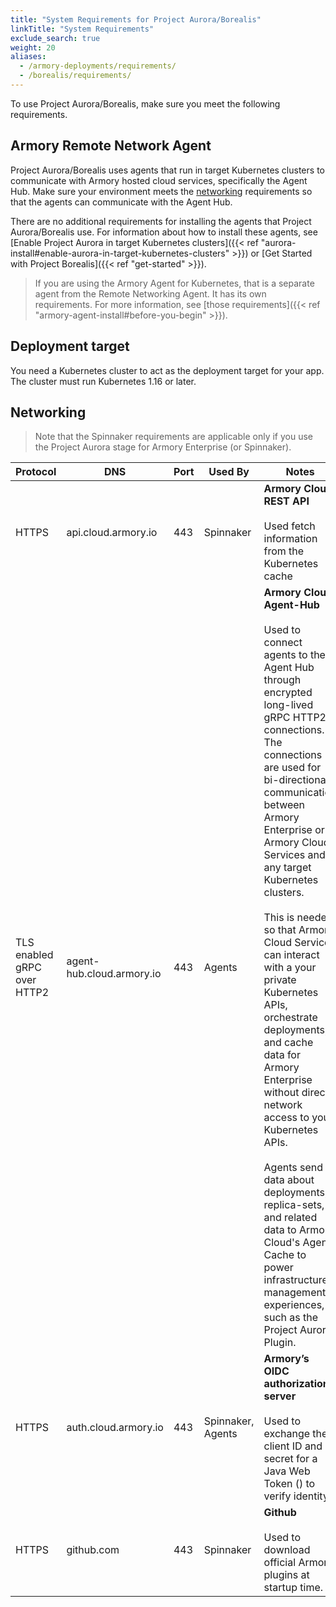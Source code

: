 ```yaml
---
title: "System Requirements for Project Aurora/Borealis"
linkTitle: "System Requirements"
exclude_search: true
weight: 20
aliases:
  - /armory-deployments/requirements/
  - /borealis/requirements/
---
```


To use Project Aurora/Borealis, make sure you meet the following requirements.

## Armory Remote Network Agent

Project Aurora/Borealis uses agents that run in target Kubernetes clusters to communicate with Armory hosted cloud services, specifically the Agent Hub. Make sure your environment meets the [networking](#networking) requirements so that the agents can communicate with the Agent Hub.

There are no additional requirements for installing the agents that Project Aurora/Borealis use. For information about how to install these agents, see [Enable Project Aurora in target Kubernetes clusters]({{< ref "aurora-install#enable-aurora-in-target-kubernetes-clusters" >}}) or [Get Started with Project Borealis]({{< ref "get-started" >}}).

> If you are using the Armory Agent for Kubernetes, that is a separate agent from the Remote Networking Agent. It has its own requirements. For more information, see [those requirements]({{< ref "armory-agent-install#before-you-begin" >}}).

## Deployment target

You need a Kubernetes cluster to act as the deployment target for your app. The cluster must run Kubernetes 1.16 or later.

## Networking

> Note that the Spinnaker requirements are applicable only if you use the Project Aurora stage for Armory Enterprise (or Spinnaker).

| Protocol                    | DNS                                                                    | Port | Used By           | Notes                                                                                                                                                                                                                                                                                                                                                                                                                                                                                                                                                                                                                                                                                                                     |
|-----------------------------|------------------------------------------------------------------------|------|-------------------|---------------------------------------------------------------------------------------------------------------------------------------------------------------------------------------------------------------------------------------------------------------------------------------------------------------------------------------------------------------------------------------------------------------------------------------------------------------------------------------------------------------------------------------------------------------------------------------------------------------------------------------------------------------------------------------------------------------------------|
| HTTPS                       | api.cloud.armory.io                      | 443  | Spinnaker         | **Armory Cloud REST API**<br><br>Used fetch information from the Kubernetes cache                                                                                                                                                                                                                                                                                                                                                                                                                                                                                                                                                                                                                                         |
| TLS enabled gRPC over HTTP2 | agent-hub.cloud.armory.io                | 443  | Agents | **Armory Cloud Agent-Hub**<br><br>Used to connect agents to the Agent Hub through encrypted long-lived gRPC HTTP2 connections. The connections are used for bi-directional communication between Armory Enterprise or Armory Cloud Services and any target Kubernetes clusters.<br><br>This is needed so that Armory Cloud Services can interact with a your private Kubernetes APIs, orchestrate deployments, and cache data for Armory Enterprise without direct network access to your Kubernetes APIs.<br><br>Agents send data about deployments, replica-sets, and related data to Armory Cloud's Agent Cache to power infrastructure management experiences, such as the Project Aurora Plugin. |
| HTTPS                       | auth.cloud.armory.io                    | 443  | Spinnaker, Agents | **Armory’s OIDC authorization server**<br><br>Used to exchange the client ID and secret for a Java Web Token () to verify identity.                                                                                                                                                                                                                                                                                                                                                                                                                                                                                                                                                                                                     |
| HTTPS                       | github.com                                        | 443  | Spinnaker         | **Github**<br><br>Used to download official Armory plugins at startup time.